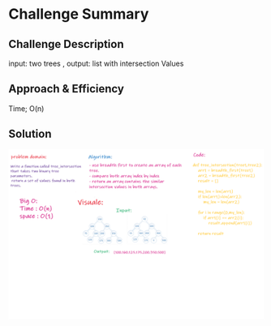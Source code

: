 # Challenge Summary


## Challenge Description

input: two trees , output: list with intersection Values


## Approach & Efficiency
Time; O(n)

## Solution
<img src="../../../assests/ch32.png">

